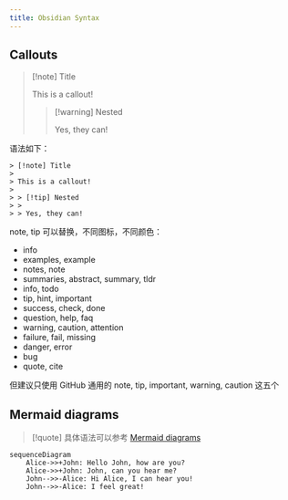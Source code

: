 ```yaml
---
title: Obsidian Syntax
---
```



## Callouts

> [!note] Title
>
> This is a callout!
>
> > [!warning] Nested
> >
> > Yes, they can!

语法如下：

```
> [!note] Title
>
> This is a callout!
>
> > [!tip] Nested
> >
> > Yes, they can!
```

note, tip 可以替换，不同图标，不同颜色：

- info
- examples, example
- notes, note
- summaries, abstract, summary, tldr
- info, todo
- tip, hint, important
- success, check, done
- question, help, faq
- warning, caution, attention
- failure, fail, missing
- danger, error
- bug
- quote, cite

但建议只使用 GitHub 通用的 note, tip, important, warning, caution 这五个

## Mermaid diagrams

> [!quote]
> 具体语法可以参考 [Mermaid diagrams](https://quartz.jzhao.xyz/features/Mermaid-diagrams)

```mermaid
sequenceDiagram
    Alice->>+John: Hello John, how are you?
    Alice->>+John: John, can you hear me?
    John-->>-Alice: Hi Alice, I can hear you!
    John-->>-Alice: I feel great!
```
